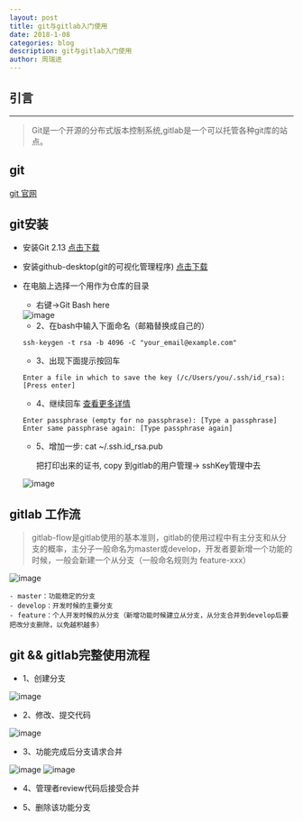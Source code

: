 ```yaml
---
layout: post
title: git与gitlab入门使用
date: 2018-1-08
categories: blog
description: git与gitlab入门使用
author: 周瑞进
---
```


## 引言
------
> Git是一个开源的分布式版本控制系统,gitlab是一个可以托管各种git库的站点。

## git

[git 官网](https://git-scm.com/)

## git安装

- 安装Git 2.13 [点击下载](https://pan.baidu.com/s/1pKIzhsZ)
- 安装github-desktop(git的可视化管理程序) [点击下载](https://pan.baidu.com/s/1c1Yu9qC)

- 在电脑上选择一个用作为仓库的目录
    - 右键->Git Bash here

    <img src="/devops/img/gitlab/gitbash.png" alt="image">


    - 2、在bash中输入下面命名（邮箱替换成自己的）
    ```
    ssh-keygen -t rsa -b 4096 -C "your_email@example.com"
    ```
    - 3、出现下面提示按回车
    ```
    Enter a file in which to save the key (/c/Users/you/.ssh/id_rsa):[Press enter]
    ```
    - 4、继续回车 [查看更多详情](https://help.github.com/articles/working-with-ssh-key-passphrases/)
    ```
    Enter passphrase (empty for no passphrase): [Type a passphrase]
    Enter same passphrase again: [Type passphrase again]
    ```
   - 5、增加一步: cat ~/.ssh.id_rsa.pub 

        把打印出来的证书, copy 到gitlab的用户管理-> sshKey管理中去
            
    <img src="/devops/img/gitlab/gitlab-ssh.png" alt="image">


## gitlab 工作流
>gitlab-flow是gitlab使用的基本准则，gitlab的使用过程中有主分支和从分支的概率，主分子一般命名为master或develop，开发者要新增一个功能的时候，一般会新建一个从分支（一般命名规则为 feature-xxx）

<img src="/devops/img/gitlab/gitflow.png" alt="image">

    - master：功能稳定的分支
    - develop：开发时候的主要分支
    - feature：个人开发时候的从分支（新增功能时候建立从分支，从分支合并到develop后要把改分支删除，以免越积越多）

## git && gitlab完整使用流程
- 1、创建分支

<img src="/devops/img/gitlab/gitlab-step1.png" alt="image">

- 2、修改、提交代码

<img src="/devops/img/gitlab/gitlab-step2.png" alt="image">

- 3、功能完成后分支请求合并

<img src="/devops/img/gitlab/gitlab-step3.png" alt="image">

<img src="/devops/img/gitlab/gitlab-step3.1.png" alt="image">

- 4、管理者review代码后接受合并

- 5、删除该功能分支




